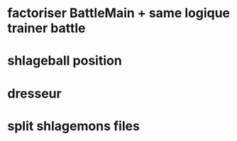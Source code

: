 # factoriser BattleMain + same logique trainer battle

# shlageball position

# dresseur

# split shlagemons files
